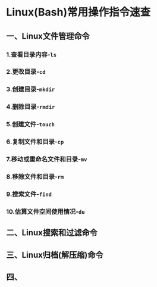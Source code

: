 # Linux(Bash)常用操作指令速查
## 一、Linux文件管理命令
### 1.查看目录内容-`ls`


### 2.更改目录-`cd`



### 3.创建目录-`mkdir`


### 4.删除目录-`rmdir`


### 5.创建文件-`touch`



### 6.复制文件和目录-`cp`


### 7.移动或重命名文件和目录-`mv`



### 8.移除文件和目录-`rm`


### 9.搜索文件-`find`


### 10.估算文件空间使用情况-`du`


## 二、Linux搜索和过滤命令



## 三、Linux归档(解压缩)命令


## 四、